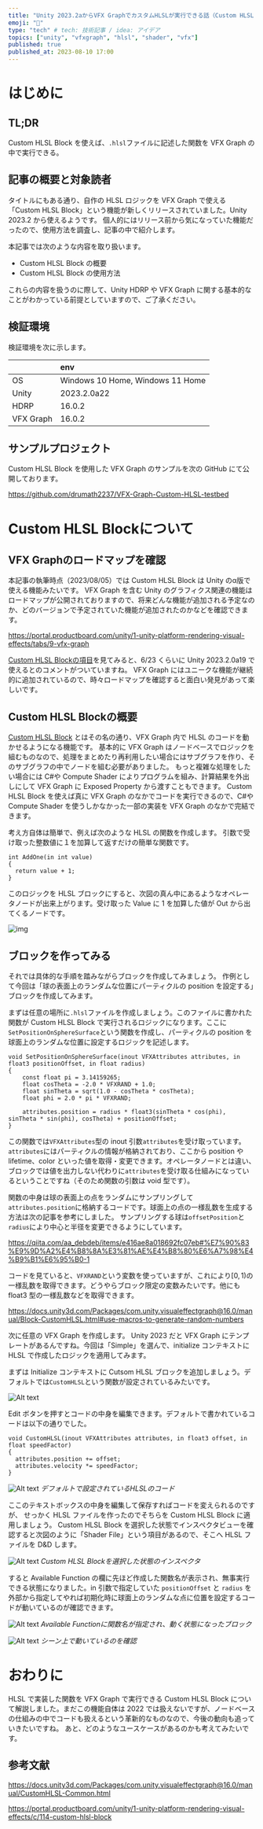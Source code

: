 ```yaml
---
title: "Unity 2023.2aからVFX GraphでカスタムHLSLが実行できる話（Custom HLSL Block）"
emoji: "🎇"
type: "tech" # tech: 技術記事 / idea: アイデア
topics: ["unity", "vfxgraph", "hlsl", "shader", "vfx"]
published: true
published_at: 2023-08-10 17:00
---
```


# はじめに

## TL;DR

Custom HLSL Block を使えば、`.hlsl`ファイルに記述した関数を VFX Graph の中で実行できる。

## 記事の概要と対象読者

タイトルにもある通り、自作の HLSL ロジックを VFX Graph で使える「Custom HLSL Block」という機能が新しくリリースされていました。Unity 2023.2 から使えるようです。
個人的にはリリース前から気になっていた機能だったので、使用方法を調査し、記事の中で紹介します。

本記事では次のような内容を取り扱います。

- Custom HLSL Block の概要
- Custom HLSL Block の使用方法

これらの内容を扱うのに際して、Unity HDRP や VFX Graph に関する基本的なことがわかっている前提としていますので、ご了承ください。

## 検証環境

検証環境を次に示します。

|           | env                              |
| :-------- | :------------------------------- |
| OS        | Windows 10 Home, Windows 11 Home |
| Unity     | 2023.2.0a22                      |
| HDRP      | 16.0.2                           |
| VFX Graph | 16.0.2                           |

## サンプルプロジェクト

Custom HLSL Block を使用した VFX Graph のサンプルを次の GitHub にて公開しております。

https://github.com/drumath2237/VFX-Graph-Custom-HLSL-testbed

# Custom HLSL Blockについて

## VFX Graphのロードマップを確認

本記事の執筆時点（2023/08/05）では Custom HLSL Block は Unity のα版で使える機能みたいです。
VFX Graph を含む Unity のグラフィクス関連の機能はロードマップが公開されておりますので、将来どんな機能が追加される予定なのか、どのバージョンで予定されていた機能が追加されたのかなどを確認できます。

https://portal.productboard.com/unity/1-unity-platform-rendering-visual-effects/tabs/9-vfx-graph

[Custom HLSL Blockの項目](https://portal.productboard.com/unity/1-unity-platform-rendering-visual-effects/c/114-custom-hlsl-block)を見てみると、6/23 くらいに Unity 2023.2.0a19 で使えるとのコメントがついていますね。
VFX Graph にはユニークな機能が継続的に追加されているので、時々ロードマップを確認すると面白い発見があって楽しいです。

## Custom HLSL Blockの概要

[Custom HLSL Block](https://docs.unity3d.com/Packages/com.unity.visualeffectgraph@16.0/manual/CustomHLSL-Common.html) とはその名の通り、VFX Graph 内で HLSL のコードを動かせるようになる機能です。
基本的に VFX Graph はノードベースでロジックを組むものなので、処理をまとめたり再利用したい場合にはサブグラフを作り、そのサブグラフの中でノードを組む必要がありました。
もっと複雑な処理をしたい場合には C#や Compute Shader によりプログラムを組み、計算結果を外出しにして VFX Graph に Exposed Property から渡すこともできます。
Custom HLSL Block を使えば真に VFX Graph のなかでコードを実行できるので、C#や Compute Shader を使うしかなかった一部の実装を VFX Graph のなかで完結できます。

考え方自体は簡単で、例えば次のような HLSL の関数を作成します。
引数で受け取った整数値に１を加算して返すだけの簡単な関数です。

```hlsl
int AddOne(in int value)
{
  return value + 1;
}
```

このロジックを HLSL ブロックにすると、次図の真ん中にあるようなオペレータノードが出来上がります。受け取った Value に 1 を加算した値が Out から出てくるノードです。

![img](/images/vfx-graph-custom-hlsl/addOne.png)

## ブロックを作ってみる

それでは具体的な手順を踏みながらブロックを作成してみましょう。
作例として今回は「球の表面上のランダムな位置にパーティクルの position を設定する」ブロックを作成してみます。

まずは任意の場所に`.hlsl`ファイルを作成しましょう。このファイルに書かれた関数が Custom HLSL Block で実行されるロジックになります。ここに`SetPositionOnSphereSurface`という関数を作成し、パーティクルの position を球面上のランダムな位置に設定するロジックを記述します。

```hlsl:SetPositionOnSphereSurface.hlsl
void SetPositionOnSphereSurface(inout VFXAttributes attributes, in float3 positionOffset, in float radius)
{
    const float pi = 3.14159265;
    float cosTheta = -2.0 * VFXRAND + 1.0;
    float sinTheta = sqrt(1.0 - cosTheta * cosTheta);
    float phi = 2.0 * pi * VFXRAND;

    attributes.position = radius * float3(sinTheta * cos(phi), sinTheta * sin(phi), cosTheta) + positionOffset;
}
```

この関数では`VFXAttributes`型の inout 引数`attributes`を受け取っています。
`attributes`にはパーティクルの情報が格納されており、ここから position や lifetime、color といった値を取得・変更できます。オペレータノードとは違い、ブロックでは値を出力しない代わりに`attributes`を受け取る仕組みになっているということですね（そのため関数の引数は void 型です）。

関数の中身は球の表面上の点をランダムにサンプリングして`attributes.position`に格納するコードです。球面上の点の一様乱数を生成する方法は次の記事を参考にしました。
サンプリングする球は`offsetPosition`と`radius`により中心と半径を変更できるようにしています。

https://qiita.com/aa_debdeb/items/e416ae8a018692fc07eb#%E7%90%83%E9%9D%A2%E4%B8%8A%E3%81%AE%E4%B8%80%E6%A7%98%E4%B9%B1%E6%95%B0-1

<!-- textlint-disable -->
コードを見ていると、`VFXRAND`という変数を使っていますが、これにより$\left[ 0,1 \right)$の
一様乱数を取得できます。どうやらブロック限定の変数みたいです。他にも float3 型の一様乱数などを取得できます。
<!-- textlint-enable -->

https://docs.unity3d.com/Packages/com.unity.visualeffectgraph@16.0/manual/Block-CustomHLSL.html#use-macros-to-generate-random-numbers

次に任意の VFX Graph を作成します。
Unity 2023 だと VFX Graph にテンプレートがあるんですね。今回は「Simple」を選んで、initialize コンテキストに HLSL で作成したロジックを適用してみます。

まずは Initialize コンテキストに Cutsom HLSL ブロックを追加しましょう。デフォルトでは`CustomHLSL`という関数が設定されているみたいです。

![Alt text](/images/vfx-graph-custom-hlsl/set-hlsl-block.png)

Edit ボタンを押すとコードの中身を編集できます。デフォルトで書かれているコードは以下の通りでした。

```hlsl:CustomHLSL
void CustomHLSL(inout VFXAttributes attributes, in float3 offset, in float speedFactor)
{
  attributes.position += offset;
  attributes.velocity *= speedFactor;
}
```

![Alt text](/images/vfx-graph-custom-hlsl/default-hlsl.png)
_デフォルトで設定されているHLSLのコード_

ここのテキストボックスの中身を編集して保存すればコードを変えられるのですが、
せっかく HLSL ファイルを作ったのでそちらを Custom HLSL Block に適用しましょう。
Custom HLSL Block を選択した状態でインスペクタビューを確認すると次図のように「Shader File」という項目があるので、そこへ HLSL ファイルを D&D します。

![Alt text](/images/vfx-graph-custom-hlsl/shader-file.png)
_Custom HLSL Blockを選択した状態のインスペクタ_

すると Available Function の欄に先ほど作成した関数名が表示され、無事実行できる状態になりました。in 引数で指定していた `positionOffset` と `radius` を外部から指定してやれば初期化時に球面上のランダムな点に位置を設定するコードが動いているのが確認できます。

![Alt text](/images/vfx-graph-custom-hlsl/spreheonSerface.png)
_Available Functionに関数名が指定され、動く状態になったブロック_

![Alt text](/images/vfx-graph-custom-hlsl/scene-check.png)
_シーン上で動いているのを確認_

# おわりに

HLSL で実装した関数を VFX Graph で実行できる Custom HLSL Block について解説しました。まだこの機能自体は 2022 では扱えないですが、ノードベースの仕組みの中でコードも扱えるという革新的なものなので、今後の動向も追っていきたいですね。
あと、どのようなユースケースがあるのかも考えてみたいです。

## 参考文献

https://docs.unity3d.com/Packages/com.unity.visualeffectgraph@16.0/manual/CustomHLSL-Common.html

https://portal.productboard.com/unity/1-unity-platform-rendering-visual-effects/c/114-custom-hlsl-block
